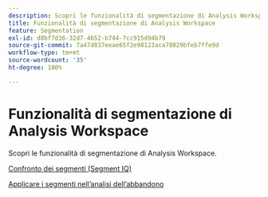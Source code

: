 ```yaml
---
description: Scopri le funzionalità di segmentazione di Analysis Workspace.
title: Funzionalità di segmentazione di Analysis Workspace
feature: Segmentation
exl-id: d8bf7d36-32d7-4652-b744-7cc915d94b79
source-git-commit: 7a47d837eeae65f2e98123aca78029bfeb7ffe9d
workflow-type: tm+mt
source-wordcount: '35'
ht-degree: 100%

---
```


# Funzionalità di segmentazione di Analysis Workspace

Scopri le funzionalità di segmentazione di Analysis Workspace.

[Confronto dei segmenti (Segment IQ)](https://experienceleague.adobe.com/docs/analytics/analyze/analysis-workspace/panels/segment-comparison/segment-comparison.html?lang=it)

[Applicare i segmenti nell’analisi dell’abbandono](https://experienceleague.adobe.com/docs/analytics/analyze/analysis-workspace/visualizations/fallout/compare-segments-fallout.html?lang=it)
